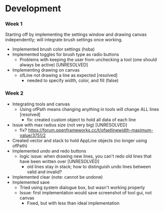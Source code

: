 # Development <br />
### Week 1 <br />
Starting off by implementing the settings window and drawing canvas independently; will integrate brush settings once working. <br />
* Implemented brush color settings (hsba)
* Implemented toggles for brush type as radio buttons
  * Problems with keeping the user from unchecking a tool (one should always be active) [UNRESOLVED]
* Implementing drawing on canvas
  * ofLine not drawing a line as expected [resolved]
    * needed to specify width, color, and fill (false)
### Week 2 <br />
* Integrating tools and canvas
  * Using ofPath means changing anything in tools will change ALL lines [resolved]
    * fix: created custom object to hold all data of each line
* Issue with max radius size (not very big) [UNRESOLVED]
  * fix? https://forum.openframeworks.cc/t/ofsetlinewidth-maximum-value/3751/2
* Created vector and stack to hold AppLine objects (no longer using ofPath)
* Implemented undo and redo buttons
  * logic issue: when drawing new lines, you can't redo old lines that have been written over [UNRESOLVED]
    * old lines stay in stack; how to distinguish undo lines between valid and invalid? 
* Implemented clear (note: cannot be undone)
* Implemented save
  * Tried using system dialogue box, but wasn't working properly
  * Issue: first implementation would save screenshot of tool gui, not canvas
    * Fixed, but with less than ideal implementation
